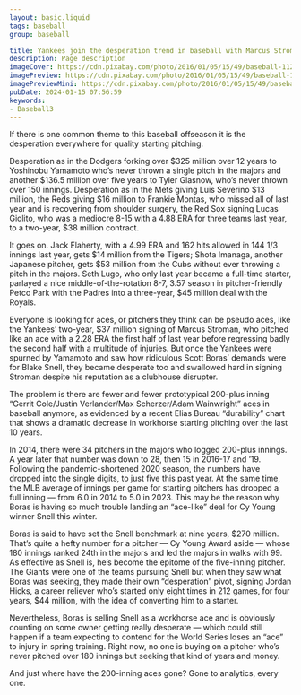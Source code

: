 ```yaml
---
layout: basic.liquid
tags: baseball
group: baseball

title: Yankees join the desperation trend in baseball with Marcus Stroman signing
description: Page description
imageCover: https://cdn.pixabay.com/photo/2016/01/05/15/49/baseball-1122824_1280.jpg
imagePreview: https://cdn.pixabay.com/photo/2016/01/05/15/49/baseball-1122824_1280.jpg
imagePreviewMini: https://cdn.pixabay.com/photo/2016/01/05/15/49/baseball-1122824_1280.jpg
pubDate: 2024-01-15 07:56:59
keywords:
- Baseball3
---
```


If there is one common theme to this baseball offseason it is the desperation everywhere for quality starting pitching.

Desperation as in the Dodgers forking over $325 million over 12 years to Yoshinobu Yamamoto who’s never thrown a single pitch in the majors and another $136.5 million over five years to Tyler Glasnow, who’s never thrown over 150 innings. Desperation as in the Mets giving Luis Severino $13 million, the Reds giving $16 million to Frankie Montas, who missed all of last year and is recovering from shoulder surgery, the Red Sox signing Lucas Giolito, who was a mediocre 8-15 with a 4.88 ERA for three teams last year, to a two-year, $38 million contract.

It goes on. Jack Flaherty, with a 4.99 ERA and 162 hits allowed in 144 1/3 innings last year, gets $14 million from the Tigers; Shota Imanaga, another Japanese pitcher, gets $53 million from the Cubs without ever throwing a pitch in the majors. Seth Lugo, who only last year became a full-time starter, parlayed a nice middle-of-the-rotation 8-7, 3.57 season in pitcher-friendly Petco Park with the Padres into a three-year, $45 million deal with the Royals.

Everyone is looking for aces, or pitchers they think can be pseudo aces, like the Yankees’ two-year, $37 million signing of Marcus Stroman, who pitched like an ace with a 2.28 ERA the first half of last year before regressing badly the second half with a multitude of injuries. But once the Yankees were spurned by Yamamoto and saw how ridiculous Scott Boras’ demands were for Blake Snell, they became desperate too and swallowed hard in signing Stroman despite his reputation as a clubhouse disrupter.

The problem is there are fewer and fewer prototypical 200-plus inning “Gerrit Cole/Justin Verlander/Max Scherzer/Adam Wainwright” aces in baseball anymore, as evidenced by a recent Elias Bureau “durability” chart that shows a dramatic decrease in workhorse starting pitching over the last 10 years.

In 2014, there were 34 pitchers in the majors who logged 200-plus innings. A year later that number was down to 28, then 15 in 2016-17 and ’19. Following the pandemic-shortened 2020 season, the numbers have dropped into the single digits, to just five this past year. At the same time, the MLB average of innings per game for starting pitchers has dropped a full inning — from 6.0 in 2014 to 5.0 in 2023. This may be the reason why Boras is having so much trouble landing an “ace-like” deal for Cy Young winner Snell this winter.

Boras is said to have set the Snell benchmark at nine years, $270 million. That’s quite a hefty number for a pitcher — Cy Young Award aside — whose 180 innings ranked 24th in the majors and led the majors in walks with 99. As effective as Snell is, he’s become the epitome of the five-inning pitcher. The Giants were one of the teams pursuing Snell but when they saw what Boras was seeking, they made their own “desperation” pivot, signing Jordan Hicks, a career reliever who’s started only eight times in 212 games, for four years, $44 million, with the idea of converting him to a starter.

Nevertheless, Boras is selling Snell as a workhorse ace and is obviously counting on some owner getting really desperate — which could still happen if a team expecting to contend for the World Series loses an “ace” to injury in spring training. Right now, no one is buying on a pitcher who’s never pitched over 180 innings but seeking that kind of years and money.

And just where have the 200-inning aces gone? Gone to analytics, every one.
